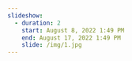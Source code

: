 ```yaml
---
slideshow:
  - duration: 2
    start: August 8, 2022 1:49 PM
    end: August 17, 2022 1:49 PM
    slide: /img/1.jpg
---
```


